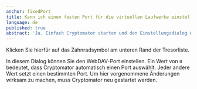 ```yaml
---
anchor: fixedPort
title: Kann ich einen festen Port für die virtuellen Laufwerke einstellen?
language: de
published: true
abstract: 'Ja. Einfach Cryptomator starten und den Einstellungsdialog öffnen.'
---
```

Klicken Sie hierfür auf das Zahnradsymbol am unteren Rand der Tresorliste.

In diesem Dialog können Sie den WebDAV-Port einstellen. Ein Wert von `0` bedeutet, dass Cryptomator automatisch einen Port auswählt. Jeder andere Wert setzt einen bestimmten Port. Um hier vorgenommene Änderungen wirksam zu machen, muss Cryptomator neu gestartet werden.
